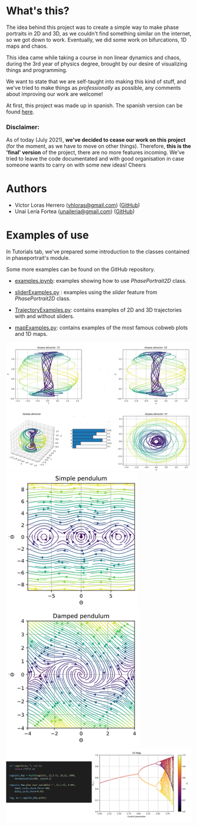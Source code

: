 # What's this?
The idea behind this project was to create a simple way to make phase portraits in 2D and 3D, as we couldn't find something similar on the internet, so we got down to work. Eventually, we did some work on bifurcations, 1D maps and chaos.

This idea came while taking a course in non linear dynamics and chaos, during the 3rd year of physics degree, brought by our desire of visualizing things and programming.

We want to state that we are self-taught into making this kind of stuff, and we've tried to make things as *professionally* as possible, any comments about improving our work are welcome!

At first, this project was made up in spanish. The spanish version can be found [here](https://github.com/Loracio/retrato-de-fases).


### **Disclaimer:**

As of today (July 2021), **we've decided to cease our work on this project** (for the moment, as we have to move on other things). Therefore, **this is the 'final' version** of the project, there are no more features incoming. We've tried to leave the code documentated and with good organisation in case someone wants to carry on with some new ideas! Cheers

# Authors

- Víctor Loras Herrero  ([vhloras@gmail.com](mailto:vhloras@gmail.com)) ([GitHub](https://github.com/Loracio))
- Unai Lería Fortea ([unaileria@gmail.com](mailto:unaileria@gmail.com)) ([GitHub](https://github.com/QuanticPony))

# Examples of use

In Tutorials tab, we've prepared some introduction to the classes contained in phaseportrait's module.

Some more examples can be found on the GitHub repository.

- [examples.ipynb](https://github.com/phaseportrait/phaseportrait/tree/master/examples/examples.ipynb):
examples showing how to use *PhasePortrait2D* class.

- [sliderExamples.py](https://github.com/phaseportrait/phaseportrait/tree/master/examples/sliderExamples.py) :
examples using the *slider* feature from *PhasePortrait2D* class.

- [TrajectoryExamples.py](https://github.com/phaseportrait/phaseportrait/tree/master/examples/TrajectoryExamples.py):
contains examples of 2D and 3D trajectories with and without sliders.

- [mapExamples.py](https://github.com/phaseportrait/phaseportrait/blob/master/examples/mapExamples.py): contains examples of the most famous cobweb plots and 1D maps.

![image](imgs/trj_examples/Figure_7.png)
![image](imgs/index/pendulum_example.png) ![image](imgs/index/damped_pendulum_example.png) 
![image](imgs/index/map_example_code.png)


